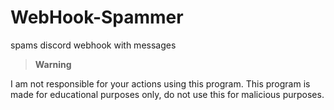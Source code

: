 # WebHook-Spammer
spams discord webhook with messages

> __Warning__
>
I am not responsible for your actions using this program. This program is made for educational purposes only, do not use this for malicious purposes. 

